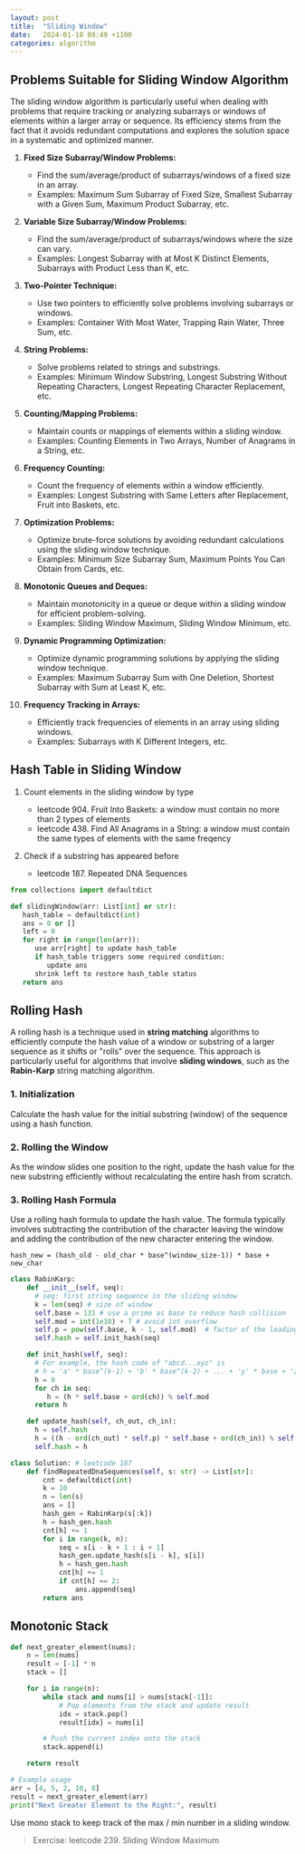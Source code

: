 ```yaml
---
layout: post
title:  "Sliding Window"
date:   2024-01-18 09:49 +1100
categories: algorithm
---
```


## Problems Suitable for Sliding Window Algorithm

The sliding window algorithm is particularly useful when dealing with problems that require tracking or analyzing subarrays or windows of elements within a larger array or sequence. Its efficiency stems from the fact that it avoids redundant computations and explores the solution space in a systematic and optimized manner.

1. **Fixed Size Subarray/Window Problems:**
   - Find the sum/average/product of subarrays/windows of a fixed size in an array.
   - Examples: Maximum Sum Subarray of Fixed Size, Smallest Subarray with a Given Sum, Maximum Product Subarray, etc.

2. **Variable Size Subarray/Window Problems:**
   - Find the sum/average/product of subarrays/windows where the size can vary.
   - Examples: Longest Subarray with at Most K Distinct Elements, Subarrays with Product Less than K, etc.

3. **Two-Pointer Technique:**
   - Use two pointers to efficiently solve problems involving subarrays or windows.
   - Examples: Container With Most Water, Trapping Rain Water, Three Sum, etc.

4. **String Problems:**
   - Solve problems related to strings and substrings.
   - Examples: Minimum Window Substring, Longest Substring Without Repeating Characters, Longest Repeating Character Replacement, etc.

5. **Counting/Mapping Problems:**
   - Maintain counts or mappings of elements within a sliding window.
   - Examples: Counting Elements in Two Arrays, Number of Anagrams in a String, etc.

6. **Frequency Counting:**
   - Count the frequency of elements within a window efficiently.
   - Examples: Longest Substring with Same Letters after Replacement, Fruit into Baskets, etc.

7. **Optimization Problems:**
   - Optimize brute-force solutions by avoiding redundant calculations using the sliding window technique.
   - Examples: Minimum Size Subarray Sum, Maximum Points You Can Obtain from Cards, etc.

8. **Monotonic Queues and Deques:**
   - Maintain monotonicity in a queue or deque within a sliding window for efficient problem-solving.
   - Examples: Sliding Window Maximum, Sliding Window Minimum, etc.

9. **Dynamic Programming Optimization:**
   - Optimize dynamic programming solutions by applying the sliding window technique.
   - Examples: Maximum Subarray Sum with One Deletion, Shortest Subarray with Sum at Least K, etc.

10. **Frequency Tracking in Arrays:**
    - Efficiently track frequencies of elements in an array using sliding windows.
    - Examples: Subarrays with K Different Integers, etc.

## Hash Table in Sliding Window

1. Count elements in the sliding window by type
   - leetcode 904. Fruit Into Baskets: a window must contain no more than 2 types of elements
   - leetcode 438. Find All Anagrams in a String: a window must contain the same types of elements with the same freqency

2. Check if a substring has appeared before
   - leetcode 187. Repeated DNA Sequences

```python
from collections import defaultdict

def slidingWindow(arr: List[int] or str):
   hash_table = defaultdict(int)
   ans = 0 or []
   left = 0
   for right in range(len(arr)):
      use arr[right] to update hash_table
      if hash_table triggers some required condition:
         update ans
      shrink left to restore hash_table status
   return ans
```

## Rolling Hash

A rolling hash is a technique used in **string matching** algorithms to efficiently compute the hash value of a window or substring of a larger sequence as it shifts or "rolls" over the sequence. This approach is particularly useful for algorithms that involve **sliding windows**, such as the **Rabin-Karp** string matching algorithm.

### 1. Initialization

Calculate the hash value for the initial substring (window) of the sequence using a hash function.

### 2. Rolling the Window

As the window slides one position to the right, update the hash value for the new substring efficiently without recalculating the entire hash from scratch.

### 3. Rolling Hash Formula

Use a rolling hash formula to update the hash value. The formula typically involves subtracting the contribution of the character leaving the window and adding the contribution of the new character entering the window.

```
hash_new = (hash_old - old_char * base^(window_size-1)) * base + new_char
```

```python
class RabinKarp:
    def __init__(self, seq):
      # seq: first string sequence in the sliding window
      k = len(seq) # size of window
      self.base = 131 # use a prime as base to reduce hash collision
      self.mod = int(1e10) + 7 # avoid int overflow
      self.p = pow(self.base, k - 1, self.mod)  # factor of the leading character: base^(k-1)
      self.hash = self.init_hash(seq)

    def init_hash(self, seq):
      # For example, the hash code of "abcd...xyz" is
      # h = 'a' * base^(k-1) + 'b' * base^(k-2) + ... + 'y' * base + 'z'
      h = 0
      for ch in seq:
         h = (h * self.base + ord(ch)) % self.mod
      return h

    def update_hash(self, ch_out, ch_in):
      h = self.hash
      h = ((h - ord(ch_out) * self.p) * self.base + ord(ch_in)) % self.mod
      self.hash = h

class Solution: # leetcode 187
    def findRepeatedDnaSequences(self, s: str) -> List[str]:
        cnt = defaultdict(int)
        k = 10
        n = len(s)
        ans = []
        hash_gen = RabinKarp(s[:k])
        h = hash_gen.hash
        cnt[h] += 1
        for i in range(k, n):
            seq = s[i - k + 1 : i + 1]
            hash_gen.update_hash(s[i - k], s[i])
            h = hash_gen.hash
            cnt[h] += 1
            if cnt[h] == 2:
                ans.append(seq)
        return ans
```

## Monotonic Stack

```python
def next_greater_element(nums):
    n = len(nums)
    result = [-1] * n
    stack = []

    for i in range(n):
        while stack and nums[i] > nums[stack[-1]]:
            # Pop elements from the stack and update result
            idx = stack.pop()
            result[idx] = nums[i]

        # Push the current index onto the stack
        stack.append(i)

    return result

# Example usage
arr = [4, 5, 2, 10, 8]
result = next_greater_element(arr)
print("Next Greater Element to the Right:", result)
```

Use mono stack to keep track of the max / min number in a sliding window.
> Exercise: leetcode 239. Sliding Window Maximum